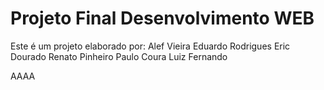 # Projeto Final Desenvolvimento WEB

Este é um projeto elaborado por:
    Alef Vieira
    Eduardo Rodrigues
    Eric Dourado
    Renato Pinheiro
    Paulo Coura
    Luiz Fernando


AAAA